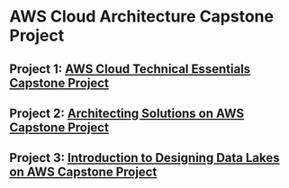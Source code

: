 # AWS Cloud Architecture Capstone Project

## Project 1: [AWS Cloud Technical Essentials Capstone Project](https://github.com/Mregojos/AWS-Cloud-Solutions-Architect/blob/main/AWS%20Cloud%20Technical%20Essentials%20Capstone%20Project.pdf)

## Project 2: [Architecting Solutions on AWS Capstone Project](https://github.com/Mregojos/AWS-Cloud-Solutions-Architect/blob/main/Architecting%20Solutions%20on%20AWS%20Capstone%20Project.pdf)

## Project 3: [Introduction to Designing Data Lakes on AWS Capstone Project]()
